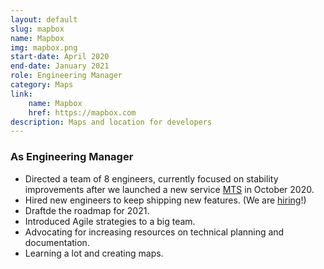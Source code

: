 ```yaml
---
layout: default
slug: mapbox
name: Mapbox
img: mapbox.png
start-date: April 2020
end-date: January 2021
role: Engineering Manager
category: Maps
link:
    name: Mapbox
    href: https://mapbox.com
description: Maps and location for developers
---
```


### As Engineering Manager

- Directed a team of 8 engineers, currently focused on stability improvements after we launched a
  new service [MTS](https://www.mapbox.com/blog/introducing-mapbox-tiling-service) in October 2020.
- Hired new engineers to keep shipping new features. (We are [hiring](https://www.mapbox.com/careers/#open-roles)!)
- Draftde the roadmap for 2021.
- Introduced Agile strategies to a big team.
- Advocating for increasing resources on technical planning and documentation.
- Learning a lot and creating maps.
